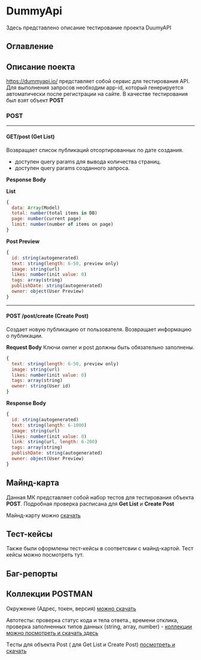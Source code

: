 # DummyApi
Здесь представлено описание тестирование проекта DuumyAPI

## Оглавление

## Описание поекта
https://dummyapi.io/ представляет собой сервис для тестирования API. Для выполнения запросов необходим app-id, который генерируется автоматически после регистрации на сайте. В качестве тестирования был взят объект **POST** 

### POST
____
#### GET/post (Get List)
Возвращает список публикаций отсортированных по дате создания.
- доступен query params для вывода количества страниц.
- доступен query params созданного запроса.

**Pesponse Body**

**List**
```js
{
  data: Array(Model)
  total: number(total items in DB)
  page: number(current page)
  limit: number(number of items on page)
}
```

**Post Preview**

```js
{
  id: string(autogenerated)
  text: string(length: 6-50, preview only)
  image: string(url)
  likes: number(init value: 0)
  tags: array(string)
  publishDate: string(autogenerated)
  owner: object(User Preview)
}
```
____
#### POST /post/create (Create Post)
Создает новую публикацию от пользователя. Возвращает информацию о публикации.

**Request Body**
Ключи owner и post должны быть обязательно заполнены.

```js
{
  text: string(length: 6-50, preview only)
  image: string(url)
  likes: number(init value: 0)
  tags: array(string)
  owner: string(User id)
}
```
**Response Body**

```js
{
  id: string(autogenerated)
  text: string(length: 6-1000)
  image: string(url)
  likes: number(init value: 0)
  link: string(url, length: 6-200)
  tags: array(string)
  publishDate: string(autogenerated)
  owner: object(User Preview)
}
```

## Майнд-карта
Данная МК представляет собой набор тестов для тестирования объекта **POST**. Подробная проверка расписана для **Get List** и **Create Post**

Майнд-карту можно [скачать](https://github.com/nataly-frant/DummyApi/blob/main/%D0%9C%D0%B0%D0%B8%CC%86%D0%BD%D0%B4-%D0%BA%D0%B0%D1%80%D1%82%D0%B0_post.png)

## Тест-кейсы
Также были оформлены тест-кейсы в соответсвии с майнд-картой.
Тест кейсы можно посмотреть тут.

## Баг-репорты

## Коллекции POSTMAN

Окружение (Адрес, токен, версия) [можно скачать](https://github.com/nataly-frant/DummyApi/blob/main/4_Local.postman_environment.json)

Автотесты: проверка статус кода и тела ответа., времени отклика, проверка заполненных типов данных (string, array, number) -  [коллекции можно посмотреть и скачать здесь](https://github.com/nataly-frant/DummyApi/blob/main/4_Post.postman_collection.json)

Tесты для объекта Post ( для Get List и Create Post) [посмотреть и скачать](https://github.com/nataly-frant/DummyApi/blob/main/dummyapi_postList_PostCreated_collection.json)
